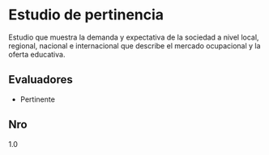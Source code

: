 # Estudio de pertinencia

Estudio que muestra la demanda y expectativa de la sociedad a nivel local, regional, nacional e internacional que describe el mercado ocupacional y la oferta educativa.

## Evaluadores
* Pertinente

## Nro
1.0

